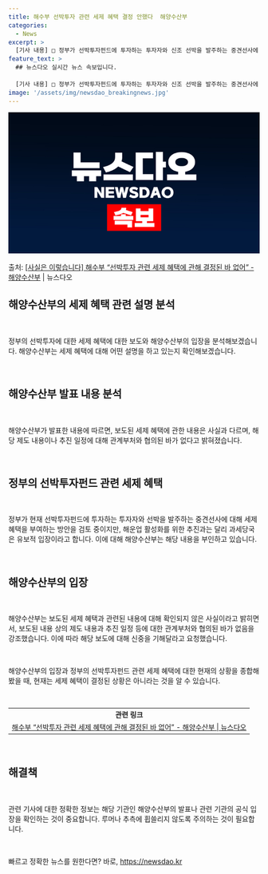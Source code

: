 ```yaml
---
title: 해수부 선박투자 관련 세제 혜택 결정 안했다  해양수산부
categories:
  - News
excerpt: >
  [기사 내용] □ 정부가 선박투자펀드에 투자하는 투자자와 신조 선박을 발주하는 중견선사에 대해 세제 혜택을 …
feature_text: >
  ## 뉴스다오 실시간 뉴스 속보입니다.

  [기사 내용] □ 정부가 선박투자펀드에 투자하는 투자자와 신조 선박을 발주하는 중견선사에 대해 세제 혜택을 …
image: '/assets/img/newsdao_breakingnews.jpg'
---
```


![뉴스다오 속보](/assets/img/newsdao_breakingnews.jpg)

<p>출처: <a href="https://newsdao.kr/2664" rel="dofollow">[사실은 이렇습니다] 해수부 “선박투자 관련 세제 혜택에 관해 결정된 바 없어” - 해양수산부</a> | 뉴스다오</p>

<h2>해양수산부의 세제 혜택 관련 설명 분석</h2>
<p data-ke-size="size16">&nbsp;</p>
정부의 선박투자에 대한 세제 혜택에 대한 보도와 해양수산부의 입장을 분석해보겠습니다. 해양수산부는 세제 혜택에 대해 어떤 설명을 하고 있는지 확인해보겠습니다.
<p data-ke-size="size16">&nbsp;</p>
<h2>해양수산부 발표 내용 분석</h2>
<p data-ke-size="size16">&nbsp;</p>
해양수산부가 발표한 내용에 따르면, 보도된 세제 혜택에 관한 내용은 사실과 다르며, 해당 제도 내용이나 추진 일정에 대해 관계부처와 협의된 바가 없다고 밝혀졌습니다.
<p data-ke-size="size16">&nbsp;</p>
<h2>정부의 선박투자펀드 관련 세제 혜택</h2>
<p data-ke-size="size16">&nbsp;</p>
정부가 현재 선박투자펀드에 투자하는 투자자와 선박을 발주하는 중견선사에 대해 세제 혜택을 부여하는 방안을 검토 중이지만, 해운업 활성화를 위한 추진과는 달리 과세당국은 유보적 입장이라고 합니다. 이에 대해 해양수산부는 해당 내용을 부인하고 있습니다.
<p data-ke-size="size16">&nbsp;</p>
<h2>해양수산부의 입장</h2>
<p data-ke-size="size16">&nbsp;</p>
해양수산부는 보도된 세제 혜택과 관련된 내용에 대해 확인되지 않은 사실이라고 밝히면서, 보도된 내용 상의 제도 내용과 추진 일정 등에 대한 관계부처와 협의된 바가 없음을 강조했습니다. 이에 따라 해당 보도에 대해 신중을 기해달라고 요청했습니다.
<p data-ke-size="size16">&nbsp;</p>
해양수산부의 입장과 정부의 선박투자펀드 관련 세제 혜택에 대한 현재의 상황을 종합해 봤을 때, 현재는 세제 혜택이 결정된 상황은 아니라는 것을 알 수 있습니다.
<p data-ke-size="size16">&nbsp;</p>
<table>
   <tbody>
      <tr>
         <td style="text-align: center; height: 17px;"><b>관련 링크</b></td>
      </tr>
      <tr>
         <td style="text-align: center; height: 17px;"><a href="https://newsdao.kr/2664">해수부 “선박투자 관련 세제 혜택에 관해 결정된 바 없어” - 해양수산부 | 뉴스다오</a></td>
      </tr>
   </tbody>
</table>
<p data-ke-size="size16">&nbsp;</p>
<h2>해결책</h2>
<p data-ke-size="size16">&nbsp;</p>
관련 기사에 대한 정확한 정보는 해당 기관인 해양수산부의 발표나 관련 기관의 공식 입장을 확인하는 것이 중요합니다. 루머나 추측에 휩쓸리지 않도록 주의하는 것이 필요합니다.
<p data-ke-size="size16">&nbsp;</p> 

빠르고 정확한 뉴스를 원한다면? 바로, <a href="https://newsdao.kr" rel="dofollow">https://newsdao.kr</a>


